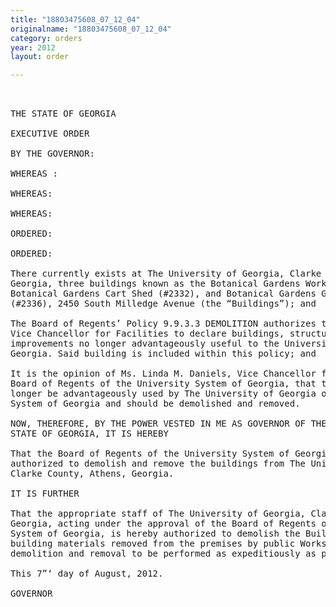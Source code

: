 ```yaml
---
title: "18803475608_07_12_04"
originalname: "18803475608_07_12_04"
category: orders
year: 2012
layout: order

---
```

<pre>
 

THE STATE OF GEORGIA

EXECUTIVE ORDER

BY THE GOVERNOR:

WHEREAS :

WHEREAS:

WHEREAS:

ORDERED:

ORDERED:

There currently exists at The University of Georgia, Clarke County, Athens,
Georgia, three buildings known as the Botanical Gardens Workshop (#2326),
Botanical Gardens Cart Shed (#2332), and Botanical Gardens Greenhouse
(#2336), 2450 South Milledge Avenue (the “Buildings”); and

The Board of Regents’ Policy 9.9.3.3 DEMOLITION authorizes the Chancellor or
Vice Chancellor for Facilities to declare buildings, structures and other
improvements no longer advantageously useful to the University System of
Georgia. Said building is included within this policy; and

It is the opinion of Ms. Linda M. Daniels, Vice Chancellor for Facilities of the
Board of Regents of the University System of Georgia, that the Building can no
longer be advantageously used by The University of Georgia or the University
System of Georgia and should be demolished and removed.

NOW, THEREFORE, BY THE POWER VESTED IN ME AS GOVERNOR OF THE
STATE OF GEORGIA, IT IS HEREBY

That the Board of Regents of the University System of Georgia is hereby
authorized to demolish and remove the buildings from The University of Georgia,
Clarke County, Athens, Georgia.

IT IS FURTHER

That the appropriate staff of The University of Georgia, Clarke County, Athens,
Georgia, acting under the approval of the Board of Regents of the University
System of Georgia, is hereby authorized to demolish the Buildings and to have all
building materials removed from the premises by public Works contract; all said
demolition and removal to be performed as expeditiously as possible.

This 7”‘ day of August, 2012.

GOVERNOR

</pre>
